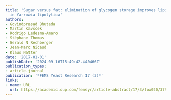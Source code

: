 ```yaml
---
title: 'Sugar versus fat: elimination of glycogen storage improves lipid accumulation
  in Yarrowia lipolytica'
authors:
- Govindprasad Bhutada
- Martin Kavšček
- Rodrigo Ledesma-Amaro
- Stéphane Thomas
- Gerald N Rechberger
- Jean-Marc Nicaud
- Klaus Natter
date: '2017-01-01'
publishDate: '2024-09-16T15:49:42.440466Z'
publication_types:
- article-journal
publication: '*FEMS Yeast Research 17 (3)*'
links:
- name: URL
  url: https://academic.oup.com/femsyr/article-abstract/17/3/fox020/3798535
---
```

